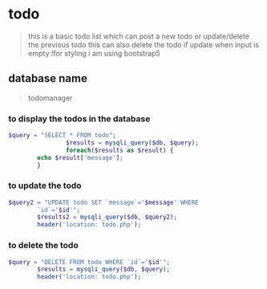 # todo
>this is a basic todo list which can post a new todo or update/delete the previous todo
>this can also delete the todo if update when input is empty
!for styling i am using bootstrap5
## database name
>todomanager
### to display the todos in the database
```php
$query = "SELECT * FROM todo";
				$results = mysqli_query($db, $query);
				foreach($results as $result) {
        echo $result['message'];
        }
```
### to update the todo
```php
$query2 = "UPDATE todo SET `message`='$message' WHERE 
		`id`='$id'";
		$results2 = mysqli_query($db, $query2);
		header('location: todo.php');
```
### to delete the todo
```php
$query = "DELETE FROM todo WHERE `id`='$id'";
		$results = mysqli_query($db, $query);
		header('location: todo.php');
```
